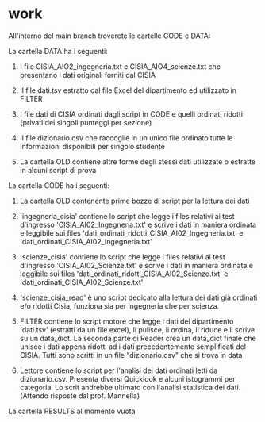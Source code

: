# work

All'interno del main branch troverete le cartelle CODE e DATA:



La cartella DATA ha i seguenti:

1) I file CISIA_AIO2_ingegneria.txt e CISIA_AIO4_scienze.txt che presentano i dati originali forniti dal CISIA

2) Il file dati.tsv estratto dal file Excel del dipartimento ed utilizzato in FILTER

3) I file dati di CISIA ordinati dagli script in CODE e quelli ordinati ridotti (privati dei singoli punteggi per sezione)

4) Il file dizionario.csv che raccoglie in un unico file ordinato tutte le informazioni disponibili per singolo studente

5) La cartella OLD contiene altre forme degli stessi dati utilizzate o estratte in alcuni script di prova





La cartella CODE ha i seguenti:

1) La cartella OLD contenente prime bozze di script per la lettura dei dati

2) 'ingegneria_cisia' contiene lo script che legge i files relativi ai test d'ingresso 'CISIA_AI02_Ingegneria.txt' e scrive i dati in maniera ordinata e leggibile sui files 'dati_ordinati_ridotti_CISIA_AI02_Ingegneria.txt' e 'dati_ordinati_CISIA_AI02_Ingegneria.txt'

3) 'scienze_cisia' contiene lo script che legge i files relativi ai test d'ingresso 'CISIA_AI02_Scienze.txt' e scrive i dati in maniera ordinata e leggibile sui files 'dati_ordinati_ridotti_CISIA_AI02_Scienze.txt' e 'dati_ordinati_CISIA_AI02_Scienze.txt'

4) 'scienze_cisia_read' è uno script dedicato alla lettura dei dati già ordinati e/o ridotti Cisia, funziona sia per ingegneria che per scienza.

5) FILTER contiene lo script motore che legge i dati del dipartimento 'dati.tsv' (estratti da un file excel), li pulisce, li ordina, li riduce e li scrive su un data_dict.
La seconda parte di Reader crea un data_dict finale che unisce i dati appena ridotti ad i dati precedentemente semplificati del CISIA.
Tutti sono scritti in un file "dizionario.csv" che si trova in data

6) Lettore contiene lo script per l'analisi dei dati ordinati letti da dizionario.csv.
Presenta diversi Quicklook e alcuni istogrammi per categoria.
Lo scrit andrebbe ultimato con l'analisi statistica dei dati. (Attendo risposte dal prof. Mannella)



La cartella RESULTS al momento vuota

